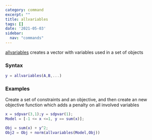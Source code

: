 ```yaml
---
category: command
excerpt: ""
title: allvariables
tags: []
date: '2021-05-03'
sidebar:
  nav: "commands"
---
```


[allvariables](/command/allvariables) creates a vector with variables used in a set of objects

### Syntax  

````matlab
y = allvariables(A,B,...)
````

### Examples

Create a set of constraints and an objective, and then create an new objective function which adds a penalty on all involved variables

````matlab
x = sdpvar(3,1);y = sdpvar(1);
Model = [-1 <= x <=1, y == sum(x)];

Obj = sum(x) + y^2;
Obj2 = Obj + norm(allvariables(Model,Obj))

````
